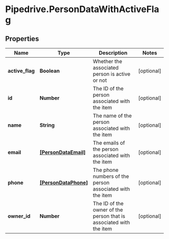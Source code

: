 # Pipedrive.PersonDataWithActiveFlag

## Properties

Name | Type | Description | Notes
------------ | ------------- | ------------- | -------------
**active_flag** | **Boolean** | Whether the associated person is active or not | [optional] 
**id** | **Number** | The ID of the person associated with the item | [optional] 
**name** | **String** | The name of the person associated with the item | [optional] 
**email** | [**[PersonDataEmail]**](PersonDataEmail.md) | The emails of the person associated with the item | [optional] 
**phone** | [**[PersonDataPhone]**](PersonDataPhone.md) | The phone numbers of the person associated with the item | [optional] 
**owner_id** | **Number** | The ID of the owner of the person that is associated with the item | [optional] 


